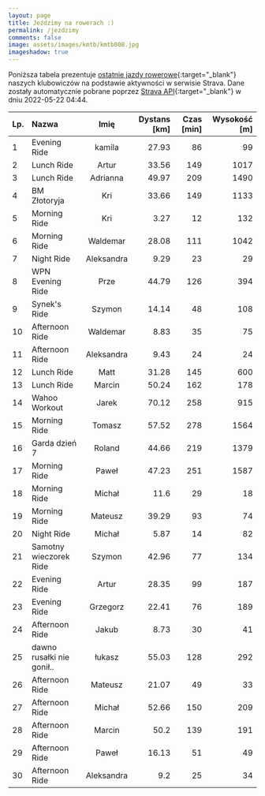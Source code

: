 ```yaml
---
layout: page
title: Jeździmy na rowerach :)
permalink: /jezdzimy
comments: false
image: assets/images/kmtb/kmtb008.jpg
imageshadow: true
---
```


Poniższa tabela prezentuje [ostatnie jazdy rowerowe](https://www.strava.com/clubs/336381){:target="_blank"} naszych klubowiczów na podstawie aktywności w serwisie Strava. Dane zostały automatycznie pobrane poprzez [Strava API](https://developers.strava.com/docs/reference/#api-Clubs-getClubActivitiesById){:target="_blank"} w dniu 2022-05-22 04:44.

Lp. | Nazwa | Imię | Dystans [km] | Czas [min] | Wysokość [m]
:--- | :--- | :---: | ---: | ---: | ---:
1|Evening Ride|kamila|27.93|86|99
2|Lunch Ride|Artur|33.56|149|1017
3|Lunch Ride|Adrianna|49.97|209|1490
4|BM Złotoryja |Kri|33.66|149|1133
5|Morning Ride|Kri|3.27|12|132
6|Morning Ride|Waldemar|28.08|111|1042
7|Night Ride|Aleksandra|9.29|23|29
8|WPN Evening Ride|Prze|44.79|126|394
9|Synek's Ride|Szymon|14.14|48|108
10|Afternoon Ride|Waldemar|8.83|35|75
11|Afternoon Ride|Aleksandra|9.43|24|24
12|Lunch Ride|Matt|31.28|145|600
13|Lunch Ride|Marcin|50.24|162|178
14|Wahoo Workout|Jarek|70.12|258|915
15|Morning Ride|Tomasz|57.52|278|1564
16|Garda dzień 7|Roland|44.66|219|1379
17|Morning Ride |Paweł|47.23|251|1587
18|Morning Ride|Michał|11.6|29|18
19|Morning Ride|Mateusz|39.29|93|74
20|Night Ride|Michał|5.87|14|82
21|Samotny wieczorek Ride|Szymon|42.96|77|134
22|Evening Ride|Artur|28.35|99|187
23|Evening Ride|Grzegorz|22.41|76|189
24|Afternoon Ride|Jakub|8.73|30|41
25|dawno rusałki nie gonił..|łukasz|55.03|128|292
26|Afternoon Ride|Mateusz|21.07|49|33
27|Afternoon Ride|Michał|52.66|150|209
28|Afternoon Ride|Marcin|50.2|139|191
29|Afternoon Ride|Paweł|16.13|51|49
30|Afternoon Ride|Aleksandra|9.2|25|34
